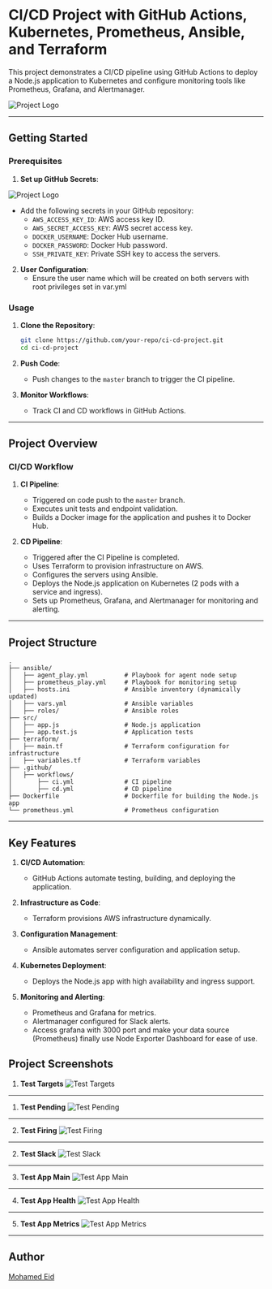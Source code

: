 # CI/CD Project with GitHub Actions, Kubernetes, Prometheus, Ansible, and Terraform

This project demonstrates a CI/CD pipeline using GitHub Actions to deploy a Node.js application to Kubernetes and configure monitoring tools like Prometheus, Grafana, and Alertmanager.

![Project Logo](project_photos/project_diagram.png)

---

## Getting Started

### Prerequisites
1. **Set up GitHub Secrets**:

![Project Logo](project_photos/github_actions_secrets.png)

   - Add the following secrets in your GitHub repository:
     - `AWS_ACCESS_KEY_ID`: AWS access key ID.
     - `AWS_SECRET_ACCESS_KEY`: AWS secret access key.
     - `DOCKER_USERNAME`: Docker Hub username.
     - `DOCKER_PASSWORD`: Docker Hub password.
     - `SSH_PRIVATE_KEY`: Private SSH key to access the servers.

2. **User Configuration**:
   - Ensure the user name which will be created on both servers with root privileges set in var.yml

### Usage
1. **Clone the Repository**:
   ```bash
   git clone https://github.com/your-repo/ci-cd-project.git
   cd ci-cd-project
   ```

2. **Push Code**:
   - Push changes to the `master` branch to trigger the CI pipeline.

3. **Monitor Workflows**:
   - Track CI and CD workflows in GitHub Actions.

---

## Project Overview

### CI/CD Workflow
1. **CI Pipeline**:
   - Triggered on code push to the `master` branch.
   - Executes unit tests and endpoint validation.
   - Builds a Docker image for the application and pushes it to Docker Hub.

2. **CD Pipeline**:
   - Triggered after the CI Pipeline is completed.
   - Uses Terraform to provision infrastructure on AWS.
   - Configures the servers using Ansible.
   - Deploys the Node.js application on Kubernetes (2 pods with a service and ingress).
   - Sets up Prometheus, Grafana, and Alertmanager for monitoring and alerting.

---

## Project Structure

```plaintext
.
├── ansible/
│   ├── agent_play.yml          # Playbook for agent node setup
│   ├── prometheus_play.yml     # Playbook for monitoring setup
│   ├── hosts.ini               # Ansible inventory (dynamically updated)
│   ├── vars.yml                # Ansible variables
│   ├── roles/                  # Ansible roles
├── src/
│   ├── app.js                  # Node.js application
│   ├── app.test.js             # Application tests
├── terraform/
│   ├── main.tf                 # Terraform configuration for infrastructure
│   ├── variables.tf            # Terraform variables
├── .github/
│   ├── workflows/
│       ├── ci.yml              # CI pipeline
│       ├── cd.yml              # CD pipeline
├── Dockerfile                  # Dockerfile for building the Node.js app
└── prometheus.yml              # Prometheus configuration
```

---

## Key Features

1. **CI/CD Automation**:
   - GitHub Actions automate testing, building, and deploying the application.

2. **Infrastructure as Code**:
   - Terraform provisions AWS infrastructure dynamically.

3. **Configuration Management**:
   - Ansible automates server configuration and application setup.

4. **Kubernetes Deployment**:
   - Deploys the Node.js app with high availability and ingress support.

5. **Monitoring and Alerting**:
   - Prometheus and Grafana for metrics.
   - Alertmanager configured for Slack alerts.
   - Access grafana with 3000 port and make your data source (Prometheus) finally use Node Exporter Dashboard for ease of use.

## Project Screenshots

1. **Test Targets**
   ![Test Targets](project_photos/targets.png)
---
1. **Test Pending**
   ![Test Pending](project_photos/pending.png)
---
2. **Test Firing**
   ![Test Firing](project_photos/firing.png)
---
2. **Test Slack**
   ![Test Slack](project_photos/slack_notifications.png)
---
3. **Test App Main**
   ![Test App Main](project_photos/node_app_main.png)
---
4. **Test App Health**
   ![Test App Health](project_photos/node_app_health.png)
---
5. **Test App Metrics**
   ![Test App Metrics](project_photos/node_app_metrics.png)

---

## Author

[Mohamed Eid](https://github.com/moeid404)
